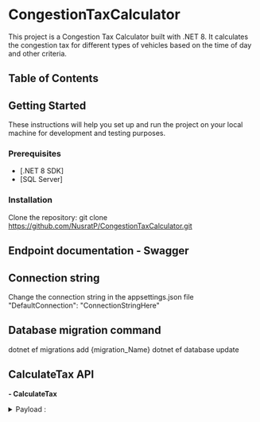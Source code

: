 # CongestionTaxCalculator

This project is a Congestion Tax Calculator built with .NET 8. It calculates the congestion tax for different types of vehicles based on the time of day and other criteria.

## Table of Contents

## Getting Started

These instructions will help you set up and run the project on your local machine for development and testing purposes.

### Prerequisites

- [.NET 8 SDK]
- [SQL Server]

### Installation

Clone the repository:
git clone https://github.com/NusratP/CongestionTaxCalculator.git


## Endpoint documentation - Swagger

## Connection string
Change the connection string in the appsettings.json file
 "DefaultConnection": "ConnectionStringHere"

## Database migration command
dotnet ef migrations add {migration_Name} 
dotnet ef database update


## CalculateTax API
 **-   CalculateTax**
<details><summary> Payload : </summary>

[
  "2013-12-13T19:15:09.011Z"
]

**Response:**
Successful : NoContent
Error: BadRequest (400), InternalServerError (500) 